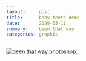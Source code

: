```yaml
---
layout:     post
title:      baby teeth demo
date:       2020-05-11
summary:    been that way
categories: graphic
---
```


![been that way](https://i.imgur.com/2JN6vV4.png)
photoshop.
